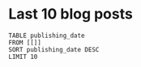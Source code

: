 # Last 10 blog posts
```dataview
TABLE publishing_date
FROM [[]]
SORT publishing_date DESC
LIMIT 10
```